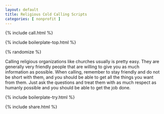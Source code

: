```yaml
---
layout: default
title: Religious Cold Calling Scripts
categories: [ nonprofit ]
---
```


{% include call.html %}

{% include boilerplate-top.html %}


{% randomize %}

Calling religious organizations like churches usually is pretty easy.  They are generally very friendly people that are willing to give you as much information as possible.  When calling, remember to stay friendly and do not be short with them, and you should be able to get all the things you want from them.  Just ask the questions and treat them with as much respect as humanly possible and you should be able to get the job done.

{% include boilerplate-try.html %}

{% include share.html %}